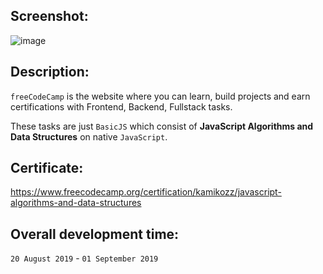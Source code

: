 ## Screenshot:
![image](https://user-images.githubusercontent.com/33129671/95267033-15668680-083d-11eb-9cd3-00dfac7cf80d.png)
## Description:
`freeCodeCamp` is the website where you can learn, build projects and earn certifications with Frontend, Backend, Fullstack tasks.

These tasks are just `BasicJS` which consist of **JavaScript Algorithms and Data Structures** on native `JavaScript`.
## Certificate:
https://www.freecodecamp.org/certification/kamikozz/javascript-algorithms-and-data-structures
## Overall development time:
`20 August 2019` - `01 September 2019`
